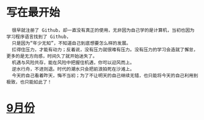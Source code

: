 # 写在最开始
```
  很早就注册了 Github，却一直没有真正的使用，无非因为自己学的是计算机，当初也因为学习程序语言找到了 Github，
  只是因为“年少无知”，不知道自己到底想要怎么样的发展。
  扛得住压力，才能有动力；反着说，没有压力就很难有压力。没有压力的学习会造就了懈怠，更多的是无方向感，时间久了就开始迷失了。
  机遇与风险共存，能在风险中把握住机遇，你可以迎风而上。
  逆水行舟，不进则退。时代的潮水只会把前浪拍死在沙滩上。
  今天的自己看着昨天，悔不当初；为了不让明天的自己继续无错，也只能将今天的自己利用到极致，也只能如此了！
```

# [9月份](http://github.com/queenta/goddog/Sep.md)

